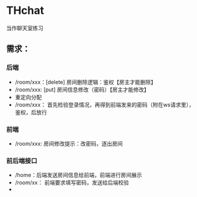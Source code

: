 # THchat
当作聊天室练习<br>
## 需求：
### 后端
* /room/xxx：[delete] 房间删除逻辑：鉴权【房主才能删除】
* /room/xxx: [put] 房间信息修改（密码）【房主才能修改】
* 重定向分配
* /room/xxx： 首先检验登录情况，再得到前端发来的密码（附在ws请求里），鉴权，后放行

### 前端
* /room/xxx: 房间修改提示：改密码，逐出房间
### 前后端接口
* /home：后端发送房间信息给前端，前端进行房间展示
* /room/xx： 前端要求填写密码，发送给后端校验
* 
